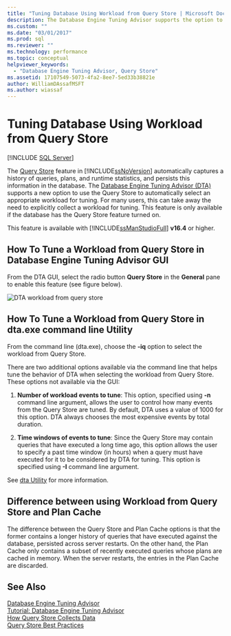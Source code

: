```yaml
---
title: "Tuning Database Using Workload from Query Store | Microsoft Docs"
description: The Database Engine Tuning Advisor supports the option to use the Query Store to automatically select an appropriate workload for tuning.
ms.custom: ""
ms.date: "03/01/2017"
ms.prod: sql
ms.reviewer: ""
ms.technology: performance
ms.topic: conceptual
helpviewer_keywords: 
  - "Database Engine Tuning Advisor, Query Store"
ms.assetid: 17107549-5073-4fa2-8ee7-5ed33b38821e
author: WilliamDAssafMSFT
ms.author: wiassaf
---
```

# Tuning Database Using Workload from Query Store
 [!INCLUDE [SQL Server](../../includes/applies-to-version/sqlserver.md)]


The [Query Store](../../relational-databases/performance/how-query-store-collects-data.md) feature in [!INCLUDE[ssNoVersion](../../includes/ssnoversion-md.md)] automatically captures a history of queries, plans, and runtime statistics, and persists this information in the database. The [Database Engine Tuning Advisor (DTA)](../../relational-databases/performance/database-engine-tuning-advisor.md) supports a new option to use the Query Store to automatically select an appropriate workload for tuning. For many users, this can take away the need to explicitly collect a workload for tuning. This feature is only available if the database has the Query Store feature turned on. 
  
This feature is available with [!INCLUDE[ssManStudioFull](../../includes/ssmanstudiofull-md.md)] **v16.4** or higher. 
  
## How To Tune a Workload from Query Store in Database Engine Tuning Advisor GUI
From the DTA GUI, select the radio button **Query Store** in the **General** pane to enable this feature (see figure below).

![DTA workload from query store](../../relational-databases/performance/media/dta-workload-from-query-store.gif)
 
## How To Tune a Workload from Query Store in dta.exe command line Utility
From the command line (dta.exe), choose the **-iq** option to select the workload from Query Store. 

There are two additional options available via the command line that helps tune the behavior of DTA when selecting the workload from Query Store. These options not available via the GUI:
  1. **Number of workload events to tune**: This option, specified using **-n** command line argument, allows the user to control how many events from the Query Store are tuned. By default, DTA uses a value of 1000 for this option. DTA always chooses the most expensive events by total duration. 
  
  2. **Time windows of events to tune**: Since the Query Store may contain queries that have executed a long time ago, this option allows the user to specify a past time window (in hours) when a query must have executed for it to be considered by DTA for tuning. This option is specified using **-I** command line argument. 

See [dta Utility](../../tools/dta/dta-utility.md) for more information.

## Difference between using Workload from Query Store and Plan Cache 
The difference between the Query Store and Plan Cache options is that the former contains a longer history of queries that have executed against the database, persisted across server restarts. On the other hand, the Plan Cache only contains a subset of recently executed queries whose plans are cached in memory. When the server restarts, the entries in the Plan Cache are discarded.

## See Also  
[Database Engine Tuning Advisor](../../relational-databases/performance/database-engine-tuning-advisor.md)     
[Tutorial: Database Engine Tuning Advisor](../../tools/dta/tutorial-database-engine-tuning-advisor.md)        
[How Query Store Collects Data](../../relational-databases/performance/how-query-store-collects-data.md)     
[Query Store Best Practices](../../relational-databases/performance/best-practice-with-the-query-store.md)
